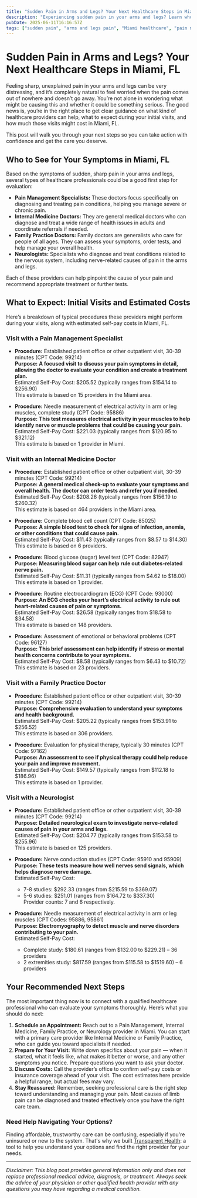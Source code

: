 ```yaml
---
title: "Sudden Pain in Arms and Legs? Your Next Healthcare Steps in Miami, FL"
description: "Experiencing sudden pain in your arms and legs? Learn who to see, what to expect, and the estimated costs for care in Miami, FL."
pubDate: 2025-06-11T16:16:57Z
tags: ["sudden pain", "arms and legs pain", "Miami healthcare", "pain management", "neurology", "internal medicine", "family practice", "healthcare costs"]
---
```


# Sudden Pain in Arms and Legs? Your Next Healthcare Steps in Miami, FL

Feeling sharp, unexplained pain in your arms and legs can be very distressing, and it’s completely natural to feel worried when the pain comes out of nowhere and doesn’t go away. You’re not alone in wondering what might be causing this and whether it could be something serious. The good news is, you’re in the right place to get clear guidance on what kind of healthcare providers can help, what to expect during your initial visits, and how much those visits might cost in Miami, FL.

This post will walk you through your next steps so you can take action with confidence and get the care you deserve.

## Who to See for Your Symptoms in Miami, FL

Based on the symptoms of sudden, sharp pain in your arms and legs, several types of healthcare professionals could be a good first step for evaluation:

- **Pain Management Specialists:** These doctors focus specifically on diagnosing and treating pain conditions, helping you manage severe or chronic pain.
- **Internal Medicine Doctors:** They are general medical doctors who can diagnose and treat a wide range of health issues in adults and coordinate referrals if needed.
- **Family Practice Doctors:** Family doctors are generalists who care for people of all ages. They can assess your symptoms, order tests, and help manage your overall health.
- **Neurologists:** Specialists who diagnose and treat conditions related to the nervous system, including nerve-related causes of pain in the arms and legs.

Each of these providers can help pinpoint the cause of your pain and recommend appropriate treatment or further tests.

## What to Expect: Initial Visits and Estimated Costs

Here’s a breakdown of typical procedures these providers might perform during your visits, along with estimated self-pay costs in Miami, FL.

### Visit with a Pain Management Specialist

- **Procedure:** Established patient office or other outpatient visit, 30-39 minutes (CPT Code: 99214)  
  **Purpose:** **A focused visit to discuss your pain symptoms in detail, allowing the doctor to evaluate your condition and create a treatment plan.**  
  Estimated Self-Pay Cost: $205.52 (typically ranges from $154.14 to $256.90)  
  This estimate is based on 15 providers in the Miami area.

- **Procedure:** Needle measurement of electrical activity in arm or leg muscles, complete study (CPT Code: 95886)  
  **Purpose:** **This test measures electrical activity in your muscles to help identify nerve or muscle problems that could be causing your pain.**  
  Estimated Self-Pay Cost: $221.03 (typically ranges from $120.95 to $321.12)  
  This estimate is based on 1 provider in Miami.

### Visit with an Internal Medicine Doctor

- **Procedure:** Established patient office or other outpatient visit, 30-39 minutes (CPT Code: 99214)  
  **Purpose:** **A general medical check-up to evaluate your symptoms and overall health. The doctor can order tests and refer you if needed.**  
  Estimated Self-Pay Cost: $208.26 (typically ranges from $156.19 to $260.32)  
  This estimate is based on 464 providers in the Miami area.

- **Procedure:** Complete blood cell count (CPT Code: 85025)  
  **Purpose:** **A simple blood test to check for signs of infection, anemia, or other conditions that could cause pain.**  
  Estimated Self-Pay Cost: $11.43 (typically ranges from $8.57 to $14.30)  
  This estimate is based on 6 providers.

- **Procedure:** Blood glucose (sugar) level test (CPT Code: 82947)  
  **Purpose:** **Measuring blood sugar can help rule out diabetes-related nerve pain.**  
  Estimated Self-Pay Cost: $11.31 (typically ranges from $4.62 to $18.00)  
  This estimate is based on 1 provider.

- **Procedure:** Routine electrocardiogram (ECG) (CPT Code: 93000)  
  **Purpose:** **An ECG checks your heart’s electrical activity to rule out heart-related causes of pain or symptoms.**  
  Estimated Self-Pay Cost: $26.58 (typically ranges from $18.58 to $34.58)  
  This estimate is based on 148 providers.

- **Procedure:** Assessment of emotional or behavioral problems (CPT Code: 96127)  
  **Purpose:** **This brief assessment can help identify if stress or mental health concerns contribute to your symptoms.**  
  Estimated Self-Pay Cost: $8.58 (typically ranges from $6.43 to $10.72)  
  This estimate is based on 23 providers.

### Visit with a Family Practice Doctor

- **Procedure:** Established patient office or other outpatient visit, 30-39 minutes (CPT Code: 99214)  
  **Purpose:** **Comprehensive evaluation to understand your symptoms and health background.**  
  Estimated Self-Pay Cost: $205.22 (typically ranges from $153.91 to $256.52)  
  This estimate is based on 306 providers.

- **Procedure:** Evaluation for physical therapy, typically 30 minutes (CPT Code: 97162)  
  **Purpose:** **An assessment to see if physical therapy could help reduce your pain and improve movement.**  
  Estimated Self-Pay Cost: $149.57 (typically ranges from $112.18 to $186.96)  
  This estimate is based on 1 provider.

### Visit with a Neurologist

- **Procedure:** Established patient office or other outpatient visit, 30-39 minutes (CPT Code: 99214)  
  **Purpose:** **Detailed neurological exam to investigate nerve-related causes of pain in your arms and legs.**  
  Estimated Self-Pay Cost: $204.77 (typically ranges from $153.58 to $255.96)  
  This estimate is based on 125 providers.

- **Procedure:** Nerve conduction studies (CPT Code: 95910 and 95909)  
  **Purpose:** **These tests measure how well nerves send signals, which helps diagnose nerve damage.**  
  Estimated Self-Pay Cost:  
  - 7-8 studies: $292.33 (ranges from $215.59 to $369.07)  
  - 5-6 studies: $251.01 (ranges from $164.72 to $337.30)  
  Provider counts: 7 and 6 respectively.

- **Procedure:** Needle measurement of electrical activity in arm or leg muscles (CPT Codes: 95886, 95861)  
  **Purpose:** **Electromyography to detect muscle and nerve disorders contributing to your pain.**  
  Estimated Self-Pay Cost:  
  - Complete study: $180.61 (ranges from $132.00 to $229.21) – 36 providers  
  - 2 extremities study: $817.59 (ranges from $115.58 to $1519.60) – 6 providers

## Your Recommended Next Steps

The most important thing now is to connect with a qualified healthcare professional who can evaluate your symptoms thoroughly. Here’s what you should do next:

1. **Schedule an Appointment:** Reach out to a Pain Management, Internal Medicine, Family Practice, or Neurology provider in Miami. You can start with a primary care provider like Internal Medicine or Family Practice, who can guide you toward specialists if needed.
2. **Prepare for Your Visit:** Write down specifics about your pain — when it started, what it feels like, what makes it better or worse, and any other symptoms you notice. Prepare questions you want to ask your doctor.
3. **Discuss Costs:** Call the provider’s office to confirm self-pay costs or insurance coverage ahead of your visit. The cost estimates here provide a helpful range, but actual fees may vary.
4. **Stay Reassured:** Remember, seeking professional care is the right step toward understanding and managing your pain. Most causes of limb pain can be diagnosed and treated effectively once you have the right care team.

### Need Help Navigating Your Options?

Finding affordable, trustworthy care can be confusing, especially if you're uninsured or new to the system. That's why we built [Transparent Health](https://transparenthealth.ai): a tool to help you understand your options and find the right provider for your needs.

---

*Disclaimer: This blog post provides general information only and does not replace professional medical advice, diagnosis, or treatment. Always seek the advice of your physician or other qualified health provider with any questions you may have regarding a medical condition.*